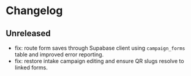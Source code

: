# Changelog

## Unreleased
- fix: route form saves through Supabase client using `campaign_forms` table and improved error reporting.
- fix: restore intake campaign editing and ensure QR slugs resolve to linked forms.
